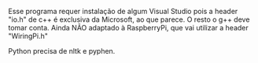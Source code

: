 Esse programa requer instalação de algum Visual Studio pois a header "io.h" de c++ é exclusiva da Microsoft, ao que parece. 
O resto o g++ deve tomar conta. Ainda NÃO adaptado à RaspberryPi, que vai utilizar a header "WiringPi.h"

Python precisa de nltk e pyphen.
